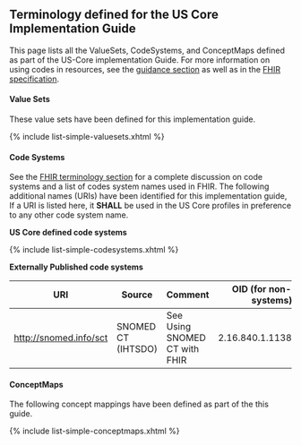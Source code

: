 
## Terminology defined for the US Core Implementation Guide

This page lists all the ValueSets, CodeSystems, and ConceptMaps defined as part of the US-Core implementation Guide. For more information on using codes in resources, see the [guidance section](guidance.html#using-codes-in-us-core-profiles) as well as in the [FHIR specification](http://build.fhir.org/terminologies.html).

#### Value Sets

These value sets have been defined for this implementation guide.

{% include list-simple-valuesets.xhtml %}

#### Code Systems

See the [FHIR terminology section](http://build.fhir.org/terminologies-systems.html) for a complete discussion on code systems and a list of codes system names used in FHIR. The following additional names (URIs) have been identified for this implementation guide,   If a URI is listed here, it **SHALL** be used in the US Core profiles in preference to any other code system name.

**US Core defined code systems**

{% include list-simple-codesystems.xhtml %}

<p>
</p>

**Externally Published code systems**

|URI|Source|Comment|OID (for non-FHIR systems)
|---|---|---|---|
|http://snomed.info/sct|SNOMED CT (IHTSDO)|See Using SNOMED CT with FHIR|2.16.840.1.113883.6.96

#### ConceptMaps

The following concept mappings have been defined as part of the this guide.

  {% include list-simple-conceptmaps.xhtml %}
<p>
</p>
